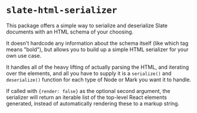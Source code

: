 
# `slate-html-serializer`

This package offers a simple way to serialize and deserialize Slate documents with an HTML schema of your choosing.

It doesn't hardcode any information about the schema itself (like which tag means "bold"), but allows you to build up a simple HTML serializer for your own use case.

It handles all of the heavy lifting of actually parsing the HTML, and iterating over the elements, and all you have to supply it is a `serialize()` and `deserialize()` function for each type of Node or Mark you want it to handle.

If called with `{render: false}` as the optional second argument, the serializer will return an iterable list of the top-level React elements generated, instead of automatically rendering these to a markup string.
